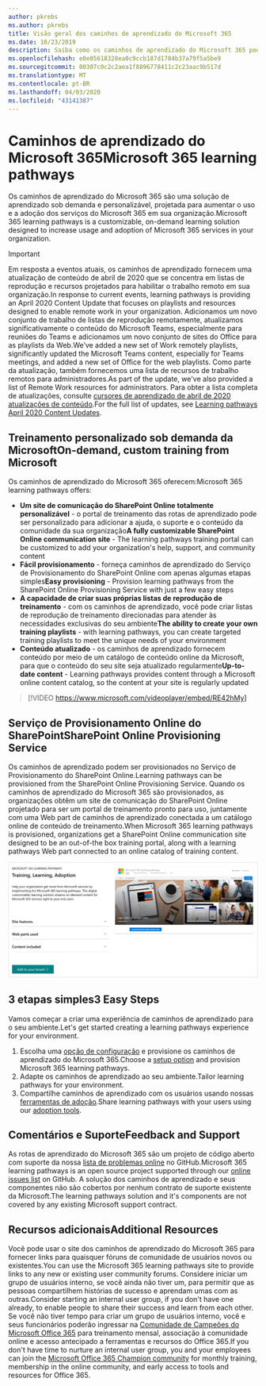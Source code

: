 ```yaml
---
author: pkrebs
ms.author: pkrebs
title: Visão geral dos caminhos de aprendizado do Microsoft 365
ms.date: 10/23/2019
description: Saiba como os caminhos de aprendizado do Microsoft 365 podem acelerar o uso e a adoção dos serviços do Microsoft 365 em sua organização. Os caminhos de aprendizado incluem uma Web part personalizada do SharePoint Online e um moderno site de treinamento em comunicações do SharePoint Online que é facilmente provisionado para o locatário do Microsoft 365.
ms.openlocfilehash: e0e05618328ea0c9ccb187d1784b37a79f5a5be9
ms.sourcegitcommit: 00307c0c2c2aea1f8896778411c2c23aac9b517d
ms.translationtype: MT
ms.contentlocale: pt-BR
ms.lasthandoff: 04/03/2020
ms.locfileid: "43141387"
---
```

# <a name="microsoft-365-learning-pathways"></a><span data-ttu-id="49a8e-104">Caminhos de aprendizado do Microsoft 365</span><span class="sxs-lookup"><span data-stu-id="49a8e-104">Microsoft 365 learning pathways</span></span> 
<span data-ttu-id="49a8e-105">Os caminhos de aprendizado do Microsoft 365 são uma solução de aprendizado sob demanda e personalizável, projetada para aumentar o uso e a adoção dos serviços do Microsoft 365 em sua organização.</span><span class="sxs-lookup"><span data-stu-id="49a8e-105">Microsoft 365 learning pathways is a customizable, on-demand learning solution designed to increase usage and adoption of Microsoft 365 services in your organization.</span></span>    

> [!IMPORTANT]
> <span data-ttu-id="49a8e-106">Em resposta a eventos atuais, os caminhos de aprendizado fornecem uma atualização de conteúdo de abril de 2020 que se concentra em listas de reprodução e recursos projetados para habilitar o trabalho remoto em sua organização.</span><span class="sxs-lookup"><span data-stu-id="49a8e-106">In response to current events, learning pathways is providing an April 2020 Content Update that focuses on playlists and resources designed to enable remote work in your organization.</span></span> <span data-ttu-id="49a8e-107">Adicionamos um novo conjunto de trabalho de listas de reprodução remotamente, atualizamos significativamente o conteúdo do Microsoft Teams, especialmente para reuniões do Teams e adicionamos um novo conjunto de sites do Office para as playlists da Web.</span><span class="sxs-lookup"><span data-stu-id="49a8e-107">We’ve added a new set of Work remotely playlists, significantly updated the Microsoft Teams content, especially for Teams meetings, and added a new set of Office for the web playlists.</span></span> <span data-ttu-id="49a8e-108">Como parte da atualização, também fornecemos uma lista de recursos de trabalho remotos para administradores.</span><span class="sxs-lookup"><span data-stu-id="49a8e-108">As part of the update, we've also provided a list of Remote Work resources for administrators.</span></span> <span data-ttu-id="49a8e-109">Para obter a lista completa de atualizações, consulte [cursores de aprendizado de abril de 2020 atualizações de conteúdo](custom_contentupdates.md).</span><span class="sxs-lookup"><span data-stu-id="49a8e-109">For the full list of updates, see [Learning pathways April 2020 Content Updates](custom_contentupdates.md).</span></span>   

## <a name="on-demand-custom-training-from-microsoft"></a><span data-ttu-id="49a8e-110">Treinamento personalizado sob demanda da Microsoft</span><span class="sxs-lookup"><span data-stu-id="49a8e-110">On-demand, custom training from Microsoft</span></span>

<span data-ttu-id="49a8e-111">Os caminhos de aprendizado do Microsoft 365 oferecem:</span><span class="sxs-lookup"><span data-stu-id="49a8e-111">Microsoft 365 learning pathways offers:</span></span>

- <span data-ttu-id="49a8e-112">**Um site de comunicação do SharePoint Online totalmente personalizável** - o portal de treinamento das rotas de aprendizado pode ser personalizado para adicionar a ajuda, o suporte e o conteúdo da comunidade da sua organização</span><span class="sxs-lookup"><span data-stu-id="49a8e-112">**A fully customizable SharePoint Online communication site** - The learning pathways training portal can be customized to add your organization's help, support, and community content</span></span>
- <span data-ttu-id="49a8e-113">**Fácil provisionamento** - forneça caminhos de aprendizado do Serviço de Provisionamento do SharePoint Online com apenas algumas etapas simples</span><span class="sxs-lookup"><span data-stu-id="49a8e-113">**Easy provisioning** - Provision learning pathways from the SharePoint Online Provisioning Service with just a few easy steps</span></span>
- <span data-ttu-id="49a8e-114">**A capacidade de criar suas próprias listas de reprodução de treinamento** - com os caminhos de aprendizado, você pode criar listas de reprodução de treinamento direcionadas para atender às necessidades exclusivas do seu ambiente</span><span class="sxs-lookup"><span data-stu-id="49a8e-114">**The ability to create your own training playlists** - with learning pathways, you can create targeted training playlists to meet the unique needs of your environment</span></span>
- <span data-ttu-id="49a8e-115">**Conteúdo atualizado** - os caminhos de aprendizado fornecem conteúdo por meio de um catálogo de conteúdo online da Microsoft, para que o conteúdo do seu site seja atualizado regularmente</span><span class="sxs-lookup"><span data-stu-id="49a8e-115">**Up-to-date content** - Learning pathways provides content through a Microsoft online content catalog, so the content at your site is regularly updated</span></span>

> [!VIDEO https://www.microsoft.com/videoplayer/embed/RE42hMy]

## <a name="sharepoint-online-provisioning-service"></a><span data-ttu-id="49a8e-116">Serviço de Provisionamento Online do SharePoint</span><span class="sxs-lookup"><span data-stu-id="49a8e-116">SharePoint Online Provisioning Service</span></span> 
<span data-ttu-id="49a8e-117">Os caminhos de aprendizado podem ser provisionados no Serviço de Provisionamento do SharePoint Online.</span><span class="sxs-lookup"><span data-stu-id="49a8e-117">Learning pathways can be provisioned from the SharePoint Online Provisioning Service.</span></span> <span data-ttu-id="49a8e-118">Quando os caminhos de aprendizado do Microsoft 365 são provisionados, as organizações obtêm um site de comunicação do SharePoint Online projetado para ser um portal de treinamento pronto para uso, juntamente com uma Web part de caminhos de aprendizado conectada a um catálogo online de conteúdo de treinamento.</span><span class="sxs-lookup"><span data-stu-id="49a8e-118">When Microsoft 365 learning pathways is provisioned, organizations get a SharePoint Online communication site designed to be an out-of-the box training portal, along with a learning pathways Web part connected to an online catalog of training content.</span></span> 

![cg-provision.png](media/cg-provision.png)

## <a name="3-easy-steps"></a><span data-ttu-id="49a8e-120">3 etapas simples</span><span class="sxs-lookup"><span data-stu-id="49a8e-120">3 Easy Steps</span></span>
<span data-ttu-id="49a8e-121">Vamos começar a criar uma experiência de caminhos de aprendizado para o seu ambiente.</span><span class="sxs-lookup"><span data-stu-id="49a8e-121">Let's get started creating a learning pathways experience for your environment.</span></span>
1. <span data-ttu-id="49a8e-122">Escolha uma [opção de configuração](custom_setupoptions.md) e provisione os caminhos de aprendizado do Microsoft 365.</span><span class="sxs-lookup"><span data-stu-id="49a8e-122">Choose a [setup option](custom_setupoptions.md) and provision Microsoft 365 learning pathways.</span></span>  
2. <span data-ttu-id="49a8e-123">Adapte os caminhos de aprendizado ao seu ambiente.</span><span class="sxs-lookup"><span data-stu-id="49a8e-123">Tailor learning pathways for your environment.</span></span>
3. <span data-ttu-id="49a8e-124">Compartilhe caminhos de aprendizado com os usuários usando nossas [ferramentas de adoção](driveadoption.md).</span><span class="sxs-lookup"><span data-stu-id="49a8e-124">Share learning pathways with your users using our [adoption tools](driveadoption.md).</span></span>

## <a name="feedback-and-support"></a><span data-ttu-id="49a8e-125">Comentários e Suporte</span><span class="sxs-lookup"><span data-stu-id="49a8e-125">Feedback and Support</span></span>

<span data-ttu-id="49a8e-126">As rotas de aprendizado do Microsoft 365 são um projeto de código aberto com suporte da nossa [lista de problemas online](https://aka.ms/CustomLearningHelp) no GitHub.</span><span class="sxs-lookup"><span data-stu-id="49a8e-126">Microsoft 365 learning pathways is an open source project supported through our [online issues list](https://aka.ms/CustomLearningHelp) on GitHub.</span></span> <span data-ttu-id="49a8e-127">A solução dos caminhos de aprendizado e seus componentes não são cobertos por nenhum contrato de suporte existente da Microsoft.</span><span class="sxs-lookup"><span data-stu-id="49a8e-127">The learning pathways solution and it's components are not covered by any existing Microsoft support contract.</span></span>  

## <a name="additional-resources"></a><span data-ttu-id="49a8e-128">Recursos adicionais</span><span class="sxs-lookup"><span data-stu-id="49a8e-128">Additional Resources</span></span>
<span data-ttu-id="49a8e-129">Você pode usar o site dos caminhos de aprendizado do Microsoft 365 para fornecer links para quaisquer fóruns de comunidade de usuários novos ou existentes.</span><span class="sxs-lookup"><span data-stu-id="49a8e-129">You can use the Microsoft 365 learning pathways site to provide links to any new or existing user community forums.</span></span> <span data-ttu-id="49a8e-130">Considere iniciar um grupo de usuários interno, se você ainda não tiver um, para permitir que as pessoas compartilhem histórias de sucesso e aprendam umas com as outras.</span><span class="sxs-lookup"><span data-stu-id="49a8e-130">Consider starting an internal user group, if you don't have one already, to enable people to share their success and learn from each other.</span></span>  <span data-ttu-id="49a8e-131">Se você não tiver tempo para criar um grupo de usuários interno, você e seus funcionários poderão ingressar na [Comunidade de Campeões do Microsoft Office 365](https://aka.ms/O365Champions) para treinamento mensal, associação à comunidade online e acesso antecipado a ferramentas e recursos do Office 365.</span><span class="sxs-lookup"><span data-stu-id="49a8e-131">If you don't have time to nurture an internal user group, you and your employees can join the [Microsoft Office 365 Champion community](https://aka.ms/O365Champions) for monthly training, membership in the online community, and early access to tools and resources for Office 365.</span></span>